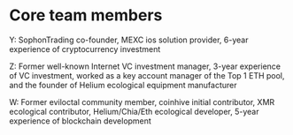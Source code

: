 # Core team members

Y:  SophonTrading co-founder, MEXC ios solution provider, 6-year experience of cryptocurrency investment

Z: Former well-known Internet VC investment manager, 3-year experience of VC investment, worked as a key account manager of the Top 1 ETH pool, and the founder of Helium ecological equipment manufacturer

W: Former eviloctal community member, coinhive initial contributor, XMR ecological contributor, Helium/Chia/Eth ecological developer, 5-year experience of blockchain development

